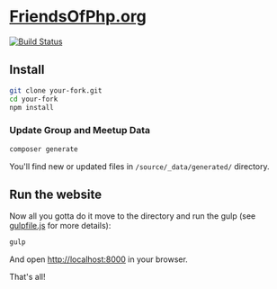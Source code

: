 # [FriendsOfPhp.org](https://www.friendsofphp.org)

[![Build Status](https://img.shields.io/travis/TomasVotruba/friendsofphp.org/master.svg?style=flat-square)](https://travis-ci.org/TomasVotruba/friendsofphp.org)

## Install

```sh
git clone your-fork.git
cd your-fork
npm install
```

### Update Group and Meetup Data

```bash
composer generate
```

You'll find new or updated files in `/source/_data/generated/` directory.

## Run the website

Now all you gotta do it move to the directory and run the gulp (see [gulpfile.js](/gulpfile.js) for more details):

```sh
gulp
```

And open [http://localhost:8000](localhost:8000) in your browser.

That's all!

<!--
## Work Notes

do you want to add a meetup? let me know :)

no programming content, just link to existing contente! -> slack =)
brands


# how to spread?)

- go to meetup personally
- spread connections, come to visit us
- add train trips and a price, or a plane
- or place to sleep - přijeďte do prahy, ubytuju vás :) jít příkladem

- integrovat developeow?
- get a job, connect on meetup in another country
-->
